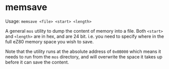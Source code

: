 # memsave

Usage: `memsave <file> <start> <length>`

A general `mos` utility to dump the content of memory into a file. Both `<start>` and `<length>` are in hex, and are 24 bit. i.e. you need to specify where in the full eZ80 memory space you wish to save.

Note that the utility runs at the absolute address of `0x0B000` which means it needs to run from the `mos` directory, and will overwrite the space it takes up before it can save the content.

